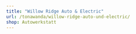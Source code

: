 ```yaml
---
title: "Willow Ridge Auto & Electric"
url: /tonawanda/willow-ridge-auto-und-electric/
shop: Autowerkstatt
---
```

